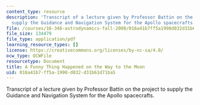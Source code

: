 ```yaml
---
content_type: resource
description: 'Transcript of a lecture given by Professor Battin on the project to
  supply the Guidance and Navigation System for the Apollo spacecrafts. '
file: /courses/16-346-astrodynamics-fall-2008/016a41b7ff5a1990d032d31b61d71ba5_MIT16-346F08.pdf
file_size: 134479
file_type: application/pdf
learning_resource_types: []
license: https://creativecommons.org/licenses/by-nc-sa/4.0/
ocw_type: OCWFile
resourcetype: Document
title: A Funny Thing Happened on the Way to the Moon
uid: 016a41b7-ff5a-1990-d032-d31b61d71ba5
---
```

Transcript of a lecture given by Professor Battin on the project to supply the Guidance and Navigation System for the Apollo spacecrafts. 